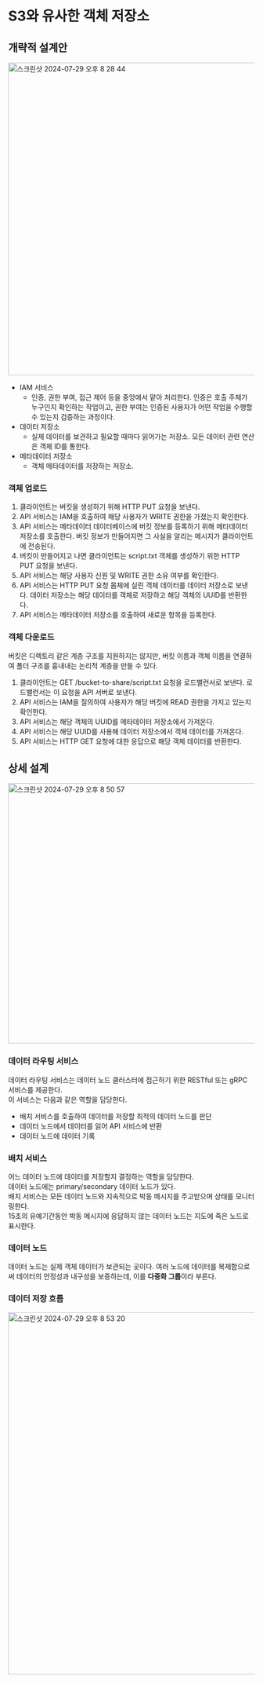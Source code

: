 # S3와 유사한 객체 저장소

## 개략적 설계안

<img width="637" alt="스크린샷 2024-07-29 오후 8 28 44" src="https://github.com/user-attachments/assets/31155a7b-4c52-49da-a1cb-8d1a101312f4">


- IAM 서비스
  - 인증, 권한 부여, 접근 제어 등을 중앙에서 맡아 처리한다. 인증은 호출 주체가 누구인지 확인하는 작업이고, 권한 부여는 인증된 사용자가 어떤 작업을 수행할 수 있는지 검증하는 과정이다.
- 데이터 저장소
  - 실제 데이터를 보관하고 필요할 때마다 읽어가는 저장소. 모든 데이터 관련 연산은 객체 ID를 통한다.
- 메타데이터 저장소
  - 객체 메타데이터를 저장하는 저장소.

### 객체 업로드

1. 클라이언트는 버킷을 생성하기 위해 HTTP PUT 요청을 보낸다.
2. API 서비스는 IAM을 호출하여 해당 사용자가 WRITE 권한을 가졌는지 확인한다.
3. API 서비스는 메타데이터 데이터베이스에 버킷 정보를 등록하기 위해 메타데이터 저장소를 호출한다. 버킷 정보가 만들어지면 그 사실을 알리는 메시지가 클라이언트에 전송된다.
4. 버킷이 만들어지고 나면 클라이언트는 script.txt 객체를 생성하기 위한 HTTP PUT 요청을 보낸다.
5. API 서비스는 해당 사용자 신원 및 WRITE 권한 소유 여부를 확인한다.
6. API 서비스는 HTTP PUT 요청 몸체에 실린 객체 데이터를 데이터 저장소로 보낸다. 데이터 저장소는 해당 데이터를 객체로 저장하고 해당 객체의 UUID를 반환한다.
7. API 서비스는 메타데이터 저장소를 호출하여 새로운 항목을 등록한다.

### 객체 다운로드

버킷은 디렉토리 같은 계층 구조를 지원하지는 않지만, 버킷 이름과 객체 이름을 연결하여 폴더 구조를 흉내내는 논리적 계층을 만들 수 있다.

1. 클라이언트는 GET /bucket-to-share/script.txt 요청을 로드밸런서로 보낸다. 로드밸런서는 이 요청을 API 서버로 보낸다.
2. API 서비스는 IAM을 질의하여 사용자가 해당 버킷에 READ 권한을 가지고 있는지 확인한다.
3. API 서비스는 해당 객체의 UUID를 메타데이터 저장소에서 가져온다.
4. API 서비스는 해당 UUID를 사용해 데이터 저장소에서 객체 데이터를 가져온다.
5. API 서비스는 HTTP GET 요청에 대한 응답으로 해당 객체 데이터를 반환한다.


## 상세 설계

<img width="530" alt="스크린샷 2024-07-29 오후 8 50 57" src="https://github.com/user-attachments/assets/0874779c-d2f0-43b2-851d-0e03f8e7a207">

### 데이터 라우팅 서비스

데이터 라우팅 서비스는 데이터 노드 클러스터에 접근하기 위한 RESTful 또는 gRPC 서비스를 제공한다. <br>
이 서비스는 다음과 같은 역할을 담당한다.

- 배치 서비스를 호출하여 데이터를 저장할 최적의 데이터 노드를 판단
- 데이터 노드에서 데이터를 읽어 API 서비스에 반환
- 데이터 노드에 데이터 기록

### 배치 서비스

어느 데이터 노드에 데이터를 저장할지 결정하는 역할을 담당한다. <br>
데이터 노드에는 primary/secondary 데이터 노드가 있다. <br>
배치 서비스는 모든 데이터 노드와 지속적으로 박동 메시지를 주고받으며 상태를 모니터링한다. <br>
15초의 유예기간동안 박동 메시지에 응답하지 않는 데이터 노드는 지도에 죽은 노드로 표시한다.

### 데이터 노드

데이터 노드는 실제 객체 데이터가 보관되는 곳이다. 여러 노드에 데이터를 복제함으로써 데이터의 안정성과 내구성을 보증하는데, 이를 **다중화 그룹**이라 부른다.

### 데이터 저장 흐름

<img width="738" alt="스크린샷 2024-07-29 오후 8 53 20" src="https://github.com/user-attachments/assets/0780e1d8-3ff7-4bb8-9bab-fec5f814a4e7">










